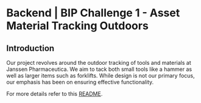 # Backend | BIP Challenge 1 - Asset Material Tracking Outdoors

## Introduction
Our project revolves around the outdoor tracking of tools and materials at Janssen Pharmaceutica.
We aim to tack both small tools like a hammer
as well as larger items such as forklifts.
While design is not our primary focus, our emphasis has been on ensuring effective functionality.

For more details refer to this [README](https://github.com/Romeore/Outdoor-Tracking-Website).
